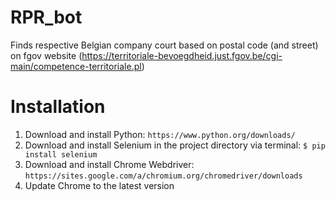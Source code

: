 # RPR_bot
Finds respective Belgian company court based on postal code (and street) on fgov website (https://territoriale-bevoegdheid.just.fgov.be/cgi-main/competence-territoriale.pl)

# Installation
1. Download and install Python: `https://www.python.org/downloads/`
1. Download and install Selenium in the project directory via terminal: `$ pip install selenium`
1. Download and install Chrome Webdriver: `https://sites.google.com/a/chromium.org/chromedriver/downloads`
1. Update Chrome to the latest version
